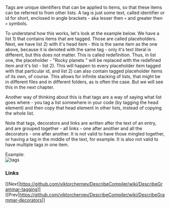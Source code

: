 Tags are unique identifiers that can be applied to items, so that these items can be referred to from other lists. A tag is just some text, called identifier or id for short, enclosed in angle brackets - aka lesser then `<` and greater then `>` symbols.  
  
To understand how this works, let's look at the example below. We have a list 1) that contains items that are tagged. Those are called placeholders. Next, we have list 2) with it's head item - this is the same item as the one above, because it is denoted with the same tag - only it's text literal is different, but this does not matter. This is called redefinition. Thus, in list one, the placeholder - "Rocky planets <roc>" will be replaced with the redefined item and it's list - list 2). This will happen to every placeholder item tagged with that particular id, and list 2) can also contain tagged placeholder items of its own, of course. This allows for infinite stacking of lists, that might be in different files and in different folders, as is often the case. But we will see this in the next chapter.   
  
Another way of thinking about this is that tags are a way of saying what list goes where - you tag a list somewhere in your code (by tagging the head element) and then copy that head element in other lists, instead of copying the whole list.  
   
Note that tags, decorators and links are written after the text of an entry, and are grouped together - all links - one after another and all the decorators  - one after another. It is not valid to have those mingled together, or having a tag in the middle of the text, for example. It is also not valid to have multiple tags in one item.  
  
Example:  
![tags](https://github.com/viktorchernev/DescribeCompiler/assets/72315339/383a4ebe-0ba9-4377-824a-050d338321e3)
  
### Links
[[Next|https://github.com/viktorchernev/DescribeCompiler/wiki/DescribeGrammar-tagging]]  
[[Prev|https://github.com/viktorchernev/DescribeCompiler/wiki/DescribeGrammar-decorators]]  
